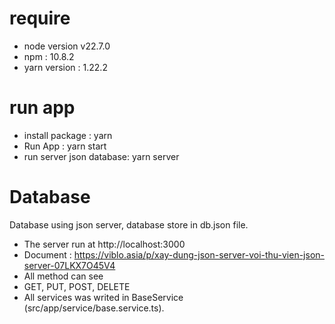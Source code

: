# require
- node version v22.7.0
- npm : 10.8.2
- yarn version : 1.22.2
# run app
- install package : yarn
- Run App : yarn start
- run server json database: yarn server
# Database
Database using json server, database store in db.json file.
- The server run at http://localhost:3000
- Document : https://viblo.asia/p/xay-dung-json-server-voi-thu-vien-json-server-07LKX7O45V4
- All method can see
- GET, PUT, POST, DELETE
- All services was writed in BaseService (src/app/service/base.service.ts).
